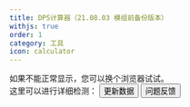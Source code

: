 ```yaml
---
title: DPS计算器（21.08.03 模组前备份版本）
withjs: true
order: 1
category: 工具
icon: calculator
---
```

<span id="update_prompt">
如果不能正常显示，您可以换个浏览器试试。<br>这里可以进行详细检测：<http://ruanyf.github.io/es-checker/index.cn.html>
</span>
<button id="btn_update_data" type="button" class="btn btn-primary" onclick="AKDATA.reload();">更新数据</button>
<button id="btn_report" type="button" class="btn btn-info">问题反馈</button>

